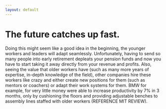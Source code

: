 ```yaml
---
layout: default
---
```


# The future catches up fast.

Doing this might seem like a good idea in the beginning, the younger workers and leaders will adapt seamlessly. Unfortunately, having to send so many people into early retirement depleats your pension funds and now you have to start taking it away directly from your revenue and profits. Also, seeing the value that older workers have (such as many more years of expertise, in-depth knowledge of the field), other companies hire these workers like crazy and either create new positions for them (such as mentors or coachers) or adapt their work systems for them. BMW for example, for very little money were able to increase productivity by 7% in 3 months, only by cushioning the floors and providing adjustable benches to assembly lines staffed with older workers (REFERENCE MIT REVIEW). 